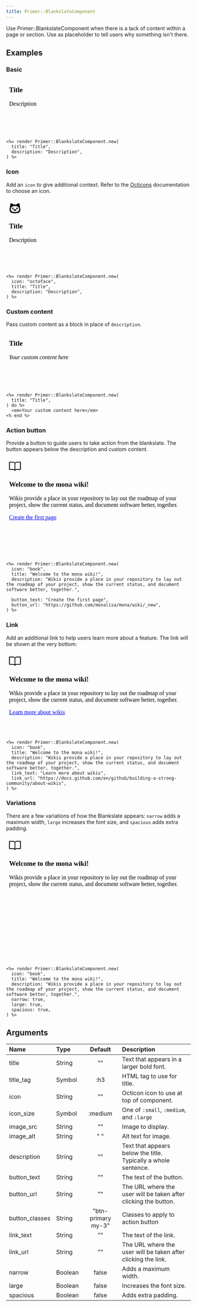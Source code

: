```yaml
---
title: Primer::BlankslateComponent
---
```


Use Primer::BlankslateComponent when there is a lack of content within a page or section. Use as placeholder to tell users why something isn't there.

## Examples

### Basic

<iframe style="width: 100%; border: 0px; height: 150px;" srcdoc="<html><head><link href='https://unpkg.com/@primer/css/dist/primer.css' rel='stylesheet'></head><body><div class='blankslate '>    <h3 class='mb-1'>Title</h3>    <p>Description</p>  </div></body></html>"></iframe>

```erb
<%= render Primer::BlankslateComponent.new(
  title: "Title",
  description: "Description",
) %>
```

### Icon

Add an `icon` to give additional context. Refer to the [Octicons](https://primer.style/octicons/) documentation to choose an icon.

<iframe style="width: 100%; border: 0px; height: 190px;" srcdoc="<html><head><link href='https://unpkg.com/@primer/css/dist/primer.css' rel='stylesheet'></head><body><div class='blankslate '>    <svg class='octicon octicon-octoface blankslate-icon' height='32' viewBox='0 0 24 24' version='1.1' width='32' aria-hidden='true'><path d='M7.75 11c-.69 0-1.25.56-1.25 1.25v1.5a1.25 1.25 0 102.5 0v-1.5C9 11.56 8.44 11 7.75 11zm1.27 4.5a.469.469 0 01.48-.5h5a.47.47 0 01.48.5c-.116 1.316-.759 2.5-2.98 2.5s-2.864-1.184-2.98-2.5zm7.23-4.5c-.69 0-1.25.56-1.25 1.25v1.5a1.25 1.25 0 102.5 0v-1.5c0-.69-.56-1.25-1.25-1.25z'></path><path fill-rule='evenodd' d='M21.255 3.82a1.725 1.725 0 00-2.141-1.195c-.557.16-1.406.44-2.264.866-.78.386-1.647.93-2.293 1.677A18.442 18.442 0 0012 5c-.93 0-1.784.059-2.569.17-.645-.74-1.505-1.28-2.28-1.664a13.876 13.876 0 00-2.265-.866 1.725 1.725 0 00-2.141 1.196 23.645 23.645 0 00-.69 3.292c-.125.97-.191 2.07-.066 3.112C1.254 11.882 1 13.734 1 15.527 1 19.915 3.13 23 12 23c8.87 0 11-3.053 11-7.473 0-1.794-.255-3.647-.99-5.29.127-1.046.06-2.15-.066-3.125a23.652 23.652 0 00-.689-3.292zM20.5 14c.5 3.5-1.5 6.5-8.5 6.5s-9-3-8.5-6.5c.583-4 3-6 8.5-6s7.928 2 8.5 6z'></path></svg>    <h3 class='mb-1'>Title</h3>    <p>Description</p>  </div></body></html>"></iframe>

```erb
<%= render Primer::BlankslateComponent.new(
  icon: "octoface",
  title: "Title",
  description: "Description",
) %>
```

### Custom content

Pass custom content as a block in place of `description`.

<iframe style="width: 100%; border: 0px; height: 150px;" srcdoc="<html><head><link href='https://unpkg.com/@primer/css/dist/primer.css' rel='stylesheet'></head><body><div class='blankslate '>    <h3 class='mb-1'>Title</h3>    <em>Your custom content here</em></div></body></html>"></iframe>

```erb
<%= render Primer::BlankslateComponent.new(
  title: "Title",
) do %>
  <em>Your custom content here</em>
<% end %>
```

### Action button

Provide a button to guide users to take action from the blankslate. The button appears below the description and custom content.

<iframe style="width: 100%; border: 0px; height: 270px;" srcdoc="<html><head><link href='https://unpkg.com/@primer/css/dist/primer.css' rel='stylesheet'></head><body><div class='blankslate '>    <svg class='octicon octicon-book blankslate-icon' height='32' viewBox='0 0 24 24' version='1.1' width='32' aria-hidden='true'><path fill-rule='evenodd' d='M0 3.75A.75.75 0 01.75 3h7.497c1.566 0 2.945.8 3.751 2.014A4.496 4.496 0 0115.75 3h7.5a.75.75 0 01.75.75v15.063a.75.75 0 01-.755.75l-7.682-.052a3 3 0 00-2.142.878l-.89.891a.75.75 0 01-1.061 0l-.902-.901a3 3 0 00-2.121-.879H.75a.75.75 0 01-.75-.75v-15zm11.247 3.747a3 3 0 00-3-2.997H1.5V18h6.947a4.5 4.5 0 012.803.98l-.003-11.483zm1.503 11.485V7.5a3 3 0 013-3h6.75v13.558l-6.927-.047a4.5 4.5 0 00-2.823.971z'></path></svg>    <h3 class='mb-1'>Welcome to the mona wiki!</h3>    <p>Wikis provide a place in your repository to lay out the roadmap of your project, show the current status, and document software better, together.</p>      <a class='btn btn-primary my-3' href='https://github.com/monalisa/mona/wiki/_new'>Create the first page</a></div></body></html>"></iframe>

```erb
<%= render Primer::BlankslateComponent.new(
  icon: "book",
  title: "Welcome to the mona wiki!",
  description: "Wikis provide a place in your repository to lay out the roadmap of your project, show the current status, and document software better, together.",

  button_text: "Create the first page",
  button_url: "https://github.com/monalisa/mona/wiki/_new",
) %>
```

### Link

Add an additional link to help users learn more about a feature. The link will be shown at the very bottom:

<iframe style="width: 100%; border: 0px; height: 225px;" srcdoc="<html><head><link href='https://unpkg.com/@primer/css/dist/primer.css' rel='stylesheet'></head><body><div class='blankslate '>    <svg class='octicon octicon-book blankslate-icon' height='32' viewBox='0 0 24 24' version='1.1' width='32' aria-hidden='true'><path fill-rule='evenodd' d='M0 3.75A.75.75 0 01.75 3h7.497c1.566 0 2.945.8 3.751 2.014A4.496 4.496 0 0115.75 3h7.5a.75.75 0 01.75.75v15.063a.75.75 0 01-.755.75l-7.682-.052a3 3 0 00-2.142.878l-.89.891a.75.75 0 01-1.061 0l-.902-.901a3 3 0 00-2.121-.879H.75a.75.75 0 01-.75-.75v-15zm11.247 3.747a3 3 0 00-3-2.997H1.5V18h6.947a4.5 4.5 0 012.803.98l-.003-11.483zm1.503 11.485V7.5a3 3 0 013-3h6.75v13.558l-6.927-.047a4.5 4.5 0 00-2.823.971z'></path></svg>    <h3 class='mb-1'>Welcome to the mona wiki!</h3>    <p>Wikis provide a place in your repository to lay out the roadmap of your project, show the current status, and document software better, together.</p>      <p>      <a href='https://docs.github.com/en/github/building-a-strong-community/about-wikis'>Learn more about wikis</a>    </p></div></body></html>"></iframe>

```erb
<%= render Primer::BlankslateComponent.new(
  icon: "book",
  title: "Welcome to the mona wiki!",
  description: "Wikis provide a place in your repository to lay out the roadmap of your project, show the current status, and document software better, together.",
  link_text: "Learn more about wikis",
  link_url: "https://docs.github.com/en/github/building-a-strong-community/about-wikis",
) %>
```

### Variations

There are a few variations of how the Blankslate appears: `narrow` adds a maximum width, `large` increases the font size, and `spacious` adds extra padding.

<iframe style="width: 100%; border: 0px; height: 340px;" srcdoc="<html><head><link href='https://unpkg.com/@primer/css/dist/primer.css' rel='stylesheet'></head><body><div class='blankslate blankslate-narrow blankslate-large blankslate-spacious '>    <svg class='octicon octicon-book blankslate-icon' height='32' viewBox='0 0 24 24' version='1.1' width='32' aria-hidden='true'><path fill-rule='evenodd' d='M0 3.75A.75.75 0 01.75 3h7.497c1.566 0 2.945.8 3.751 2.014A4.496 4.496 0 0115.75 3h7.5a.75.75 0 01.75.75v15.063a.75.75 0 01-.755.75l-7.682-.052a3 3 0 00-2.142.878l-.89.891a.75.75 0 01-1.061 0l-.902-.901a3 3 0 00-2.121-.879H.75a.75.75 0 01-.75-.75v-15zm11.247 3.747a3 3 0 00-3-2.997H1.5V18h6.947a4.5 4.5 0 012.803.98l-.003-11.483zm1.503 11.485V7.5a3 3 0 013-3h6.75v13.558l-6.927-.047a4.5 4.5 0 00-2.823.971z'></path></svg>    <h3 class='mb-1'>Welcome to the mona wiki!</h3>    <p>Wikis provide a place in your repository to lay out the roadmap of your project, show the current status, and document software better, together.</p>  </div></body></html>"></iframe>

```erb
<%= render Primer::BlankslateComponent.new(
  icon: "book",
  title: "Welcome to the mona wiki!",
  description: "Wikis provide a place in your repository to lay out the roadmap of your project, show the current status, and document software better, together.",
  narrow: true,
  large: true,
  spacious: true,
) %>
```

## Arguments

| Name | Type | Default | Description |
| :- | :- | :-: | :- |
| title | String | "" | Text that appears in a larger bold font. |
| title_tag | Symbol | :h3 | HTML tag to use for title. |
| icon | String | "" | Octicon icon to use at top of component. |
| icon_size | Symbol | :medium | One of `:small`, `:medium`, and `:large` |
| image_src | String | "" | Image to display. |
| image_alt | String | " " | Alt text for image. |
| description | String | "" | Text that appears below the title. Typically a whole sentence. |
| button_text | String | "" | The text of the button. |
| button_url | String | "" | The URL where the user will be taken after clicking the button. |
| button_classes | String | "btn-primary my-3" | Classes to apply to action button |
| link_text | String | "" | The text of the link. |
| link_url | String | "" | The URL where the user will be taken after clicking the link. |
| narrow | Boolean | false | Adds a maximum width. |
| large | Boolean | false | Increases the font size. |
| spacious | Boolean | false | Adds extra padding. |
